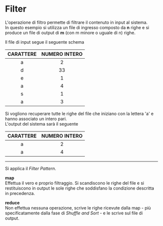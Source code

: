 # Filter


L'operazione di filtro permette di filtrare il contenuto in input al sistema.<br>
In questo esempio si utilizza un file di ingresso composto da **n** righe e si produce un file di output di **m** (con m minore o uguale di n) righe.

Il file di input segue il seguente schema

| CARATTERE | NUMERO INTERO  
| :---: | :---: |
| a | 2  
| d | 33 
| e | 1 
| a | 4
| s | 1 
| a | 3 

Si vogliono recuperare tutte le righe del file che iniziano con la lettera 'a' e hanno associato un intero pari.<br>
L'output del sistema sarà il seguente

| CARATTERE | NUMERO INTERO  
| :---: | :---: |
| a | 2  
| a | 4 

--- 

Si applica il _Filter Pattern_.

**map** <br>
Effettua il vero e proprio filtraggio. Si scandiscono le righe del file e si restituiscono in output le sole righe che soddisfano la condizione descritta in precedenza.

**reduce** <br>
Non effettua nessuna operazione, scrive le righe ricevute dalla map - più specificatamente dalla fase di _Shuffle and Sort_ - e le scrive sul file di output.


